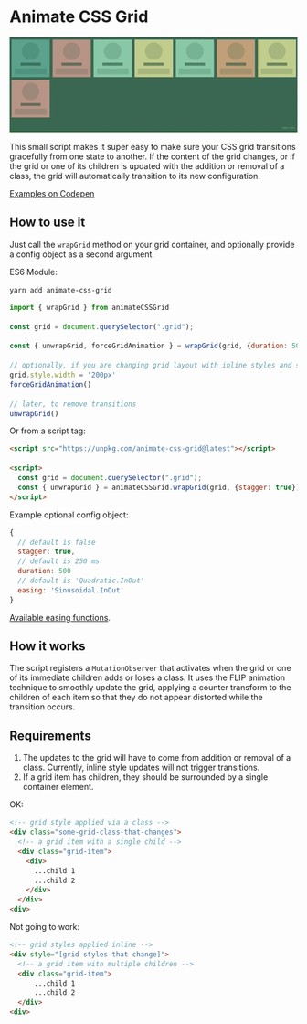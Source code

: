 # Animate CSS Grid

![demo of animate-css-grid in action](./demo/grid.gif)

This small script makes it super easy to make sure your CSS grid transitions gracefully from one state to another.
If the content of the grid changes, or if the grid or one of its children is updated with the addition or removal of a class, the grid will automatically transition  to its new configuration.

[Examples on Codepen](https://codepen.io/collection/XGWeaG/)

## How to use it

Just call the `wrapGrid` method on your grid container, and optionally provide a config object as a second argument.

ES6 Module:

`yarn add animate-css-grid`

```js
import { wrapGrid } from animateCSSGrid

const grid = document.querySelector(".grid");

const { unwrapGrid, forceGridAnimation } = wrapGrid(grid, {duration: 500});

// optionally, if you are changing grid layout with inline styles and still want the grid to animate
grid.style.width = '200px'
forceGridAnimation()

// later, to remove transitions
unwrapGrid()

```

Or from a script tag:

```html
<script src="https://unpkg.com/animate-css-grid@latest"></script>

<script>
  const grid = document.querySelector(".grid");
  const { unwrapGrid } = animateCSSGrid.wrapGrid(grid, {stagger: true});
</script>
```

Example optional config object:

```js
{
  // default is false
  stagger: true,
  // default is 250 ms
  duration: 500
  // default is 'Quadratic.InOut'
  easing: 'Sinusoidal.InOut'
}
```
[Available easing functions](https://sole.github.io/tween.js/examples/03_graphs.html).

## How it works

The script registers a `MutationObserver` that activates when the grid or one of its immediate children adds or loses a class.
It uses the FLIP animation technique to smoothly update the grid, applying a counter transform to the children of each item so that they do not appear distorted while the transition occurs.

## Requirements

1.  The updates to the grid will have to come from addition or removal of a class. Currently, inline style updates will not trigger transitions.
2.  If a grid item has children, they should be surrounded by a single container element.

OK:

```html
<!-- grid style applied via a class -->
<div class="some-grid-class-that-changes">
  <!-- a grid item with a single child -->
  <div class="grid-item">
    <div>
      ...child 1
      ...child 2
    </div>
  </div>
<div>
```

Not going to work:

```html
<!-- grid styles applied inline -->
<div style="[grid styles that change]">
  <!-- a grid item with multiple children -->
  <div class="grid-item">
      ...child 1
      ...child 2
  </div>
<div>
```
